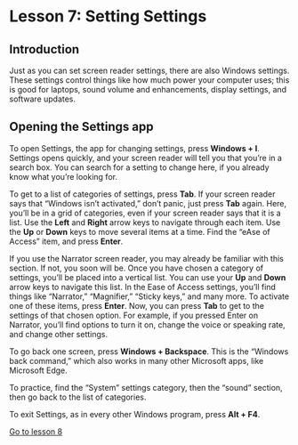 Lesson 7: Setting Settings
==========================

Introduction
------------

Just as you can set screen reader settings, there are also Windows
settings. These settings control things like how much power your
computer uses; this is good for laptops, sound volume and enhancements,
display settings, and software updates.

Opening the Settings app
------------------------

To open Settings, the app for changing settings, press **Windows + I**.
Settings opens quickly, and your screen reader will tell you that you’re
in a search box. You can search for a setting to change here, if you
already know what you’re looking for.

To get to a list of categories of settings, press **Tab**. If your
screen reader says that “Windows isn’t activated,” don’t panic, just
press **Tab** again. Here, you’ll be in a grid of categories, even if
your screen reader says that it is a list. Use the **Left** and
**Right** arrow keys to navigate through each item. Use the **Up** or
**Down** keys to move several items at a time. Find the “eAse of Access”
item, and press **Enter**.

If you use the Narrator screen reader, you may already be familiar with
this section. If not, you soon will be. Once you have chosen a category
of settings, you’ll be placed into a vertical list. You can use your
**Up** and **Down** arrow keys to navigate this list. In the Ease of
Access settings, you’ll find things like “Narrator,” “Magnifier,”
“Sticky keys,” and many more. To activate one of these items, press
**Enter**. Now, you can press **Tab** to get to the settings of that
chosen option. For example, if you pressed Enter on Narrator, you’ll
find options to turn it on, change the voice or speaking rate, and
change other settings.

To go back one screen, press **Windows + Backspace**. This is the
“Windows back command,” which also works in many other Microsoft apps,
like Microsoft Edge.

To practice, find the “System” settings category, then the “sound”
section, then go back to the list of categories.

To exit Settings, as in every other Windows program, press **Alt + F4**.

[Go to lesson 8](Lesson%2008%20-%20Exploring%20Files.md)
